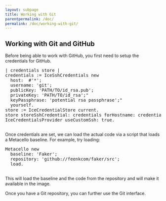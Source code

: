 ```yaml
---
layout: subpage
title: Working with Git
parentpermalink: /doc/
permalink: /doc/working-with-git/
---
```


<section id="getstarted">
  <div class="container pt-5 pb-5 jumbotron-small">
    <div class="row">
      <div class="col-md-12">
        <h1>Working with Git and GitHub</h1>
        <p>Before being able to work with GitHub, you first need to setup the credentials for GitHub.</p>
        <pre>
| credentials store |
credentials := IceSshCredentials new
  host:  #'*';
  username: 'git';
  publicKey: 'PATH/TO/id_rsa.pub';
  privateKey: 'PATH/TO/id_rsa';"
  keyPassphrase: 'potential rsa passphrase';"
  yourself.
store := IceCredentialStore current.
store storeSshCredential: credentials forHostname: credentials host.
IceCredentialsProvider useCustomSsh: true.
        </pre>
        <p>Once credentials are set, we can load the actual code via a script that loads a Metacello baseline. For example, try loading:</p>
        <pre>
Metacello new
  baseline: 'Faker';
  repository: 'github://feenkcom/faker/src';
  load.
        </pre>
        <p>This will load the baseline and the code from the repository and will make it available in the image.</p>
        <p>Once you have a Git repository, you can further use the Git interface.</p>
      </div>
    </div>
  </div>
</section>
